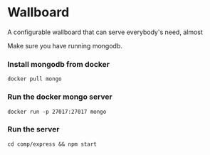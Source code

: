 # Wallboard
A configurable wallboard that can serve everybody's need, almost

Make sure you have running mongodb.

### Install mongodb from docker

```
docker pull mongo
```

### Run the docker mongo server

```
docker run -p 27017:27017 mongo
```

### Run the server

```
cd comp/express && npm start
```


